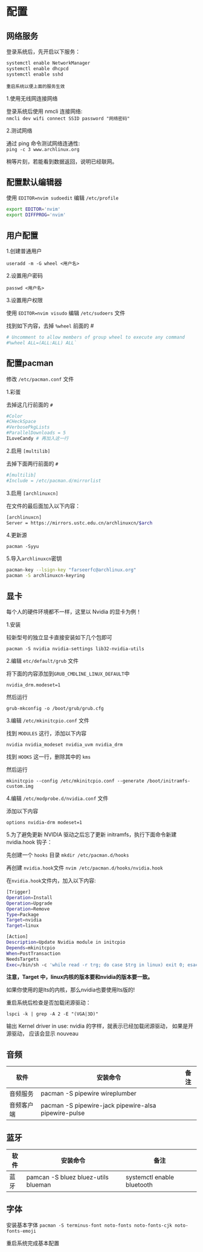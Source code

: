 # 配置

## 网络服务

登录系统后，先开启以下服务：

```bash
systemctl enable NetworkManager
systemctl enable dhcpcd
systemctl enable sshd
```

`重启系统以便上面的服务生效`

1.使用无线网连接网络

登录系统后使用 nmcli 连接网络:  
`nmcli dev wifi connect SSID password "网络密码"`

2.测试网络

通过 ping 命令测试网络连通性:  
`ping -c 3 www.archlinux.org`

稍等片刻，若能看到数据返回，说明已经联网。

## 配置默认编辑器

使用 `EDITOR=nvim sudoedit` 编辑 `/etc/profile`

```bash
export EDITOR='nvim'
export DIFFPROG='nvim'
```

## 用户配置

1.创建普通用户

`useradd -m -G wheel <用户名>`

2.设置用户密码

`passwd <用户名>`

3.设置用户权限

使用 `EDITOR=nvim visudo` 编辑 `/etc/sudoers` 文件

找到如下内容，去掉 `%wheel` 前面的 #

```bash
# Uncomment to allow members of group wheel to execute any command
#%wheel ALL=(ALL:ALL) ALL` 
```

## 配置pacman

修改 `/etc/pacman.conf` 文件

1.彩蛋

去掉这几行前面的 `#`

```bash
#Color
#CHeckSpace
#VerbosePkgLists
#ParallelDownloads = 5 
ILoveCandy # 再加入这一行
```

2.启用 `[multilib]`

去掉下面两行前面的 `#`

```bash
#[multilib]
#Include = /etc/pacman.d/mirrorlist
```

3.启用 `[archlinuxcn]`

在文件的最后面加入以下内容：

```bash
[archlinuxcn]
Server = https://mirrors.ustc.edu.cn/archlinuxcn/$arch
```

4.更新源

`pacman -Syyu`

5.导入`archlinuxcn`密钥

```bash
pacman-key --lsign-key "farseerfc@archlinux.org"
pacman -S archlinuxcn-keyring
```

## 显卡

每个人的硬件环境都不一样，这里以 Nvidia 的显卡为例！

1.安装

较新型号的独立显卡直接安装如下几个包即可

`pacman -S nvidia nvidia-settings lib32-nvidia-utils`

2.编辑 `etc/default/grub` 文件

将下面的内容添加到`GRUB_CMDLINE_LINUX_DEFAULT`中

`nvidia_drm.modeset=1`

然后运行

`grub-mkconfig -o /boot/grub/grub.cfg`

3.编辑 `/etc/mkinitcpio.conf` 文件

找到 `MODULES` 这行，添加以下内容

`nvidia nvidia_modeset nvidia_uvm nvidia_drm`

找到 `HOOKS` 这一行，删除其中的 `kms`

然后运行

`mkinitcpio --config /etc/mkinitcpio.conf --generate /boot/initramfs-custom.img`

4.编辑 `/etc/modprobe.d/nvidia.conf` 文件

添加以下内容

`options nvidia-drm modeset=1`

5.为了避免更新 NVIDIA 驱动之后忘了更新 initramfs，执行下面命令新建 nvidia.hook 钩子：

先创建一个 `hooks` 目录
`mkdir /etc/pacman.d/hooks`

再创建 `nvidia.hook`文件
`nvim /etc/pacman.d/hooks/nvidia.hook`

在`nvidia.hook`文件内，加入以下内容:

```bash
[Trigger]
Operation=Install
Operation=Upgrade
Operation=Remove
Type=Package
Target=nvidia
Target=linux

[Action]
Description=Update Nvidia module in initcpio
Depends=mkinitcpio
When=PostTransaction
NeedsTargets
Exec=/bin/sh -c 'while read -r trg; do case $trg in linux) exit 0; esac; done; /usr/bin/mkinitcpio -P'
```

**注意，Target 中，linux内核的版本要和nvidia的版本要一致。**

如果你使用的是lts的内核，那么nvidia也要使用lts版的!

重启系统后检查是否加载闭源驱动： 

`lspci -k | grep -A 2 -E "(VGA|3D)" `

输出 Kernel driver in use: nvidia 的字样，就表示已经加载闭源驱动， 如果是开源驱动， 应该会显示 nouveau

## 音频

| 软件 | 安装命令 | 备注 |
| --- | ------- | --- |
| 音频服务 | pacman -S pipewire wireplumber | |
| 音频客户端 | pacman -S pipewire-jack pipewire-alsa pipewire-pulse | |

## 蓝牙

| 软件 | 安装命令 | 备注 |
| --- | ------- | --- |
| 蓝牙  | pamcan -S bluez bluez-utils blueman | systemctl enable bluetooth |

## 字体

安装基本字体
`pacman -S terminus-font noto-fonts noto-fonts-cjk noto-fonts-emoji`

重启系统完成基本配置
